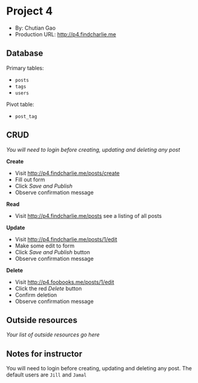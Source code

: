# Project 4
+ By: Chutian Gao
+ Production URL: <http://p4.findcharlie.me>

## Database

Primary tables:
  + `posts`
  + `tags`
  + `users`

Pivot table:
  + `post_tag`

## CRUD
*You will need to login before creating, updating and deleting any post*

__Create__
  + Visit <http://p4.findcharlie.me/posts/create>
  + Fill out form
  + Click *Save and Publish*
  + Observe confirmation message

__Read__
  + Visit <http://p4.findcharlie.me/posts> see a listing of all posts

__Update__
  + Visit <http://p4.findcharlie.me/posts/1/edit>
  + Make some edit to form
  + Click *Save and Publish* button
  + Observe confirmation message

__Delete__
  + Visit <http://p4.foobooks.me/posts/1/edit>
  + Click the red *Delete* button
  + Confirm deletion
  + Observe confirmation message

## Outside resources
*Your list of outside resources go here*

## Notes for instructor
You will need to login before creating, updating and deleting any post. The default users are `Jill` and `Jamal`
